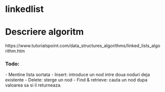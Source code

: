 # linkedlist

<h1>Descriere algoritm</h1>
https://www.tutorialspoint.com/data_structures_algorithms/linked_lists_algorithm.htm

<h3>Todo: </h3>
- Mentine lista sortata
- Insert: introduce un nod intre doua noduri deja existente 
- Delete: sterge un nod 
- Find & retrieve: cauta un nod dupa valoarea sa si il returneaza. 

